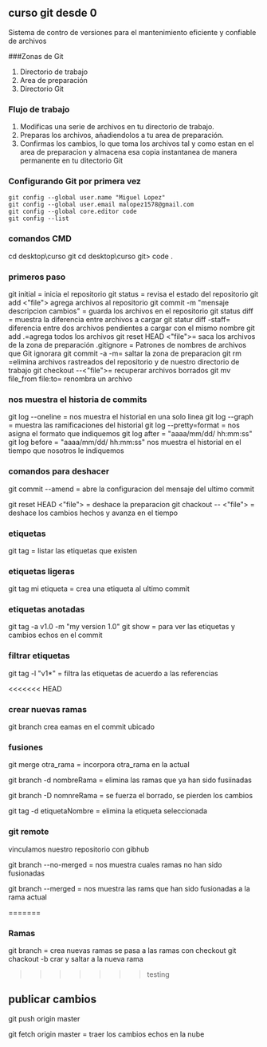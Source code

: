 ## curso git desde 0

Sistema de contro de versiones para el mantenimiento eficiente y confiable de archivos

###Zonas de Git
1. Directorio de trabajo
2. Area de preparación
3. Directorio Git

### Flujo de trabajo
1. Modificas una serie de archivos en tu directorio de trabajo.
2. Preparas los archivos, añadiendolos a tu area de preparación.
3. Confirmas los cambios, lo que toma los archivos tal y como estan en el area de preparacion y almacena esa copia instantanea de manera permanente en tu ditectorio Git

### Configurando Git por primera vez
 ```
 git config --global user.name "Miguel Lopez"
 git config --global user.email malopez1578@gmail.com
 git config --global core.editor code
 git config --list
```
### comandos CMD
cd desktop\curso git
cd desktop\curso git> code .

### primeros paso

git initial = inicia el repositorio
git status = revisa el estado del repositorio
git add <"file"> agrega archivos al repositorio
git commit -m "mensaje descripcion cambios" = guarda los archivos en el repositorio
git status diff = muestra la diferencia entre archivos a cargar
git statur diff -staff= diferencia entre dos archivos pendientes a cargar con el mismo nombre
git add .=agrega todos los archivos
git reset HEAD <"file">= saca los archivos de la zona de preparación
.gitignore = Patrones de nombres de archivos que Git ignorara
git commit -a -m= saltar la zona de preparacion
git rm =elimina archivos rastreados del repositorio y de nuestro directorio de trabajo
git checkout --<"file">= recuperar archivos borrados
git mv file_from file:to= renombra un archivo
 
 ### nos muestra el historia de commits
 
git log --oneline = nos muestra el historial en una solo linea
git log --graph = muestra las ramificaciones del historial
git log --pretty=format = nos asigna el formato que indiquemos
git log after = "aaaa/mm/dd/ hh:mm:ss"
git log before = "aaaa/mm/dd/ hh:mm:ss" nos muestra el historial en el tiempo que nosotros le indiquemos

### comandos para deshacer

git commit --amend = abre la configuracion del mensaje del ultimo commit

git reset HEAD <"file"> = deshace la preparacion
git chackout -- <"file"> = deshace los cambios hechos y avanza en el tiempo

### etiquetas

git tag = listar las etiquetas que existen

### etiquetas ligeras
git tag mi etiqueta = crea una etiqueta al ultimo commit

### etiquetas anotadas
git tag -a v1.0 -m "my version 1.0" 
git show = para ver las etiquetas y cambios echos en el commit

### filtrar etiquetas

git tag -l "v1*" = filtra las etiquetas de acuerdo a las referencias

<<<<<<< HEAD
### crear nuevas ramas

git branch crea eamas en el commit ubicado

### fusiones

git merge otra_rama = incorpora otra_rama en la actual

git branch -d nombreRama = elimina las ramas que ya han sido fusiinadas

git branch -D nomnreRama = se fuerza el borrado, se pierden los cambios

git tag -d etiquetaNombre = elimina la etiqueta seleccionada

### git remote

vinculamos nuestro repositorio con gibhub

git branch --no-merged = nos muestra cuales ramas no han sido fusionadas

git branch --merged = nos muestra las rams que han sido fusionadas a la rama actual

=======
### Ramas

git branch = crea nuevas ramas
se pasa a las ramas con checkout
git chackout -b crar y saltar a la nueva rama
>>>>>>> testing

## publicar cambios

git push origin master

git fetch origin master = traer los cambios echos en la nube


